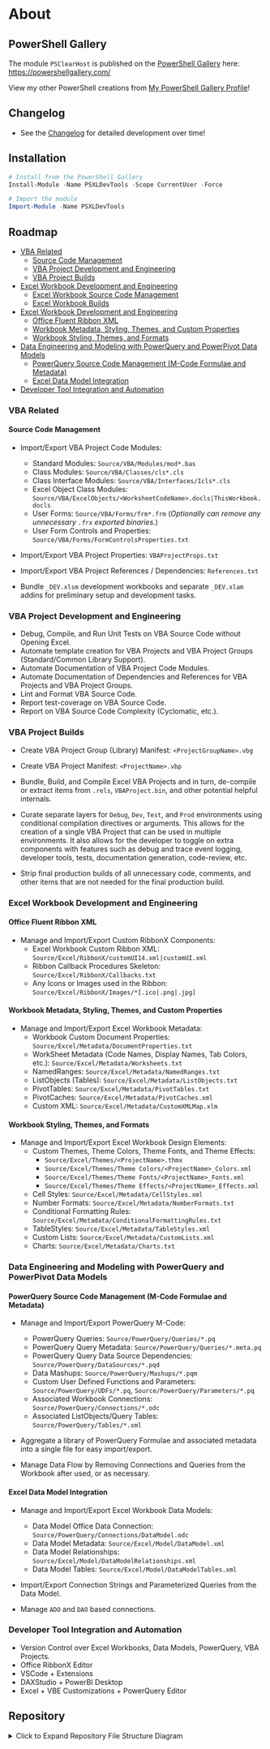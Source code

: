 # About

## PowerShell Gallery

The module `PSClearHost` is published on the [PowerShell Gallery]() here: <https://powershellgallery.com/>

View my other PowerShell creations from [My PowerShell Gallery Profile]()!

## Changelog

- See the [Changelog](CHANGELOG.md) for detailed development over time!

## Installation

```powershell
# Install from the PowerShell Gallery
Install-Module -Name PSXLDevTools -Scope CurrentUser -Force

# Import the module
Import-Module -Name PSXLDevTools
```

## Roadmap

- [VBA Related](#vba-related)
    - [Source Code Management](#source-code-management)
    - [VBA Project Development and Engineering](#vba-project-development-and-engineering)
    - [VBA Project Builds](#vba-project-builds)
- [Excel Workbook Development and Engineering](#excel-workbook-development-and-engineering)
    - [Excel Workbook Source Code Management](#excel-workbook-source-code-management)
    - [Excel Workbook Builds](#excel-workbook-builds)
- [Excel Workbook Development and Engineering](#excel-workbook-development-and-engineering)
    - [Office Fluent Ribbon XML](#office-fluent-ribbon-xml)
    - [Workbook Metadata, Styling, Themes, and Custom Properties](#workbook-metadata-styling-themes-and-custom-properties)
    - [Workbook Styling, Themes, and Formats](#workbook-styling-themes-and-formats)
- [Data Engineering and Modeling with PowerQuery and PowerPivot Data Models](#data-engineering-and-modeling-with-powerquery-and-powerpivot-data-models)
    - [PowerQuery Source Code Management (M-Code Formulae and Metadata)](#powerquery-source-code-management-m-code-formulae-and-metadata)
    - [Excel Data Model Integration](#excel-data-model-integration)
- [Developer Tool Integration and Automation](#developer-tool-integration-and-automation)

### VBA Related

#### Source Code Management

- Import/Export VBA Project Code Modules:
    - Standard Modules: `Source/VBA/Modules/mod*.bas`
    - Class Modules: `Source/VBA/Classes/cls*.cls`
    - Class Interface Modules: `Source/VBA/Interfaces/Icls*.cls`
    - Excel Object Class Modules: `Source/VBA/ExcelObjects/<WorksheetCodeName>.docls|ThisWorkbook.docls`
    - User Forms: `Source/VBA/Forms/frm*.frm` (*Optionally can remove any unnecessary `.frx` exported binaries.*)
    - User Form Controls and Properties: `Source/VBA/Forms/FormControlsProperties.txt`

- Import/Export VBA Project Properties: `VBAProjectProps.txt`
- Import/Export VBA Project References / Dependencies: `References.txt`

- Bundle `_DEV.xlsm` development workbooks and separate `_DEV.xlam` addins for preliminary setup and development tasks.

### VBA Project Development and Engineering

- Debug, Compile, and Run Unit Tests on VBA Source Code without Opening Excel.
- Automate template creation for VBA Projects and VBA Project Groups (Standard/Common Library Support).
- Automate Documentation of VBA Project Code Modules.
- Automate Documentation of Dependencies and References for VBA Projects and VBA Project Groups.
- Lint and Format VBA Source Code.
- Report test-coverage on VBA Source Code.
- Report on VBA Source Code Complexity (Cyclomatic, etc.).

### VBA Project Builds

- Create VBA Project Group (Library) Manifest: `<ProjectGroupName>.vbg`
- Create VBA Project Manifest: `<ProjectName>.vbp`

- Bundle, Build, and Compile Excel VBA Projects and in turn, de-compile or extract items from `.rels`, `VBAProject.bin`,
    and other potential helpful internals.

- Curate separate layers for `Debug`, `Dev`, `Test`, and `Prod` environments using conditional compilation directives or
    arguments. This allows for the creation of a single VBA Project that can be used in multiple environments. It also
    allows for the developer to toggle on extra components with features such as debug and trace event logging, developer tools,
    tests, documentation generation, code-review, etc.

- Strip final production builds of all unnecessary code, comments, and other items that are not needed for the final
    production build.

### Excel Workbook Development and Engineering

#### Office Fluent Ribbon XML

- Manage and Import/Export Custom RibbonX Components:
    - Excel Workbook Custom Ribbon XML: `Source/Excel/RibbonX/customUI14.xml|customUI.xml`
    - Ribbon Callback Procedures Skeleton: `Source/Excel/RibbonX/Callbacks.txt`
    - Any Icons or Images used in the Ribbon: `Source/Excel/RibbonX/Images/*[.ico|.png|.jpg]`

#### Workbook Metadata, Styling, Themes, and Custom Properties

- Manage and Import/Export Excel Workbook Metadata:
    - Workbook Custom Document Properties: `Source/Excel/Metadata/DocumentProperties.txt`
    - WorkSheet Metadata (Code Names, Display Names, Tab Colors, etc.): `Source/Excel/Metadata/Worksheets.txt`
    - NamedRanges: `Source/Excel/Metadata/NamedRanges.txt`
    - ListObjects (Tables): `Source/Excel/Metadata/ListObjects.txt`
    - PivotTables: `Source/Excel/Metadata/PivotTables.txt`
    - PivotCaches: `Source/Excel/Metadata/PivotCaches.xml`
    - Custom XML: `Source/Excel/Metadata/CustomXMLMap.xlm`

#### Workbook Styling, Themes, and Formats

- Manage and Import/Export Excel Workbook Design Elements:
    - Custom Themes, Theme Colors, Theme Fonts, and Theme Effects:
        - `Source/Excel/Themes/<ProjectName>.thmx`
        - `Source/Excel/Themes/Theme Colors/<ProjectName>_Colors.xml`
        - `Source/Excel/Themes/Theme Fonts/<ProjectName>_Fonts.xml`
        - `Source/Excel/Themes/Theme Effects/<ProjectName>_Effects.xml`
    - Cell Styles: `Source/Excel/Metadata/CellStyles.xml`
    - Number Formats: `Source/Excel/Metadata/NumberFormats.txt`
    - Conditional Formatting Rules: `Source/Excel/Metadata/ConditionalFormattingRules.txt`
    - TableStyles: `Source/Excel/Metadata/TableStyles.xml`
    - Custom Lists: `Source/Excel/Metadata/CustomLists.xml`
    - Charts: `Source/Excel/Metadata/Charts.txt`

### Data Engineering and Modeling with PowerQuery and PowerPivot Data Models

#### PowerQuery Source Code Management (M-Code Formulae and Metadata)

- Manage and Import/Export PowerQuery M-Code:
    - PowerQuery Queries: `Source/PowerQuery/Queries/*.pq`
    - PowerQuery Query Metadata: `Source/PowerQuery/Queries/*.meta.pq`
    - PowerQuery Query Data Source Dependencies: `Source/PowerQuery/DataSources/*.pqd`
    - Data Mashups: `Source/PowerQuery/Mashups/*.pqm`
    - Custom User Defined Functions and Parameters: `Source/PowerQuery/UDFs/*.pq`, `Source/PowerQuery/Parameters/*.pq`
    - Associated Workbook Connections: `Source/PowerQuery/Connections/*.odc`
    - Associated ListObjects/Query Tables: `Source/PowerQuery/Tables/*.xml`

- Aggregate a library of PowerQuery Formulae and associated metadata into a single file for easy import/export.

- Manage Data Flow by Removing Connections and Queries from the Workbook after used, or as necessary.

#### Excel Data Model Integration

- Manage and Import/Export Excel Workbook Data Models:
    - Data Model Office Data Connection: `Source/PowerQuery/Connections/DataModel.odc`
    - Data Model Metadata: `Source/Excel/Model/DataModel.xml`
    - Data Model Relationships: `Source/Excel/Model/DataModelRelationships.xml`
    - Data Model Tables: `Source/Excel/Model/DataModelTables.xml`

- Import/Export Connection Strings and Parameterized Queries from the Data Model.

- Manage `ADO` and `DAO` based connections.

### Developer Tool Integration and Automation

- Version Control over Excel Workbooks, Data Models, PowerQuery, VBA Projects.
- Office RibbonX Editor
- VSCode + Extensions
- DAXStudio + PowerBI Desktop
- Excel + VBE Customizations + PowerQuery Editor

## Repository

<details>
<summary>Click to Expand Repository File Structure Diagram</summary>

```powershell
> tree /F
<root>
│
├───bin
│       Install-RequiredModules.ps1
│       Invoke-PesterStub.ps1
│       Update-ReadMeIndex.ps1
│
├───docs
│   └───en-US
│           about_PSXLDevTools.help.md
│
├───PSXLDevTools
│   │   PSXLDevTools.psd1
│   │   PSXLDevTools.psm1
│   │
│   ├───Dev
│   │   │   Invoke-XLBuild.ps1
│   │   │   New-VBAProject.ps1
│   │   │   New-VBAProjectConfig.ps1
│   │   │
│   │   ├───Exports
│   │   │       Export-CustomCellStyles.ps1
│   │   │       Export-DataMashup.ps1
│   │   │       Export-ListObject.ps1
│   │   │       Export-ListObjects.ps1
│   │   │       Export-PowerQuery.ps1
│   │   │       Export-PowerQueryConnection.ps1
│   │   │       Export-TableStyles.ps1
│   │   │       Export-VBAComponent.ps1
│   │   │       Export-VBAProjectProps.ps1
│   │   │       Export-VBAReferences.ps1
│   │   │       Export-WorksheetMetadata.ps1
│   │   │       Export-XLConditionalFormatting.ps1
│   │   │       Export-XLCustomLists.ps1
│   │   │       Export-XLCustomRibbonX.ps1
│   │   │       Export-XLDataModel.ps1
│   │   │       Export-XLDataValidation.ps1
│   │   │       Export-XLDocumentProps.ps1
│   │   │       Export-XLPivotCache.ps1
│   │   │       Export-XLPivotTable.ps1
│   │   │       Export-XLTheme.ps1
│   │   │       Export-XLThemeColors.ps1
│   │   │       Export-XLThemeFonts.ps1
│   │   │
│   │   └───Imports
│   │           Import-DataMashup.ps1
│   │
│   ├───Private
│   │       GetHelloWorld.ps1
│   │
│   └───Public
│           Export-PowerQueries.ps1
│           Get-HelloWorld.ps1
│
├───resources
│   │   dirtree.js
│   │   md.config.js
│   │
│   └───images
│           excel.ico
│           office365.ico
│           powershell.ico
│           powershellcore-preview.ico
│           powershellcore.png
│           regedit.ico
│           win10.ico
│           windowspowershell.ico
│
├───tests
│   │   Export-PowerQueries.tests.ps1
│   │   Help.tests.ps1
│   │   Manifest.tests.ps1
│   │   Meta.tests.ps1
│   │   MetaFixers.psm1
│   │   ScriptAnalyzerSettings.psd1
│   │
│   └───TestWorkbooks
│
│   .editorconfig
│   .gitattributes
│   .gitignore
│   build.ps1
│   CHANGELOG.md
│   cliff.toml
│   LICENSE
│   mkdocs.yml
│   psakeFile.ps1
│   README.md
│   RequiredModules.psd1
│   requirements.psd1
│
├───.devcontainer
│       devcontainer.json
│       Dockerfile
│
├───.github
│   │   CONTRIBUTING.md
│   │   ISSUE_TEMPLATE.md
│   │   PULL_REQUEST_TEMPLATE.md
│   │
│   └───workflows
│           build.yml
│           changelog.yml
│           lint.yml
│           mkdocs.yml
│           publish.yml
│           readme.yml
│           test.yml
│
├───.vscode
│       extensions.json
│       launch.json
│       settings.json
│       tasks.json
```
</details>
